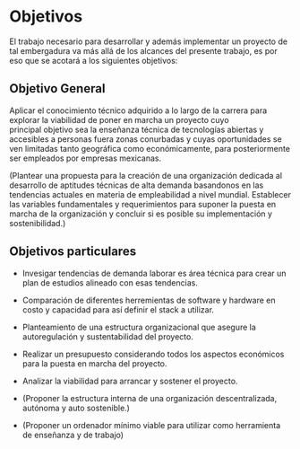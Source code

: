 # Objetivos
El trabajo necesario para desarrollar y además implementar un proyecto de tal embergadura va más allá de los alcances del
presente trabajo, es por eso que se acotará a los siguientes objetivos:

## Objetivo General
Aplicar el conocimiento técnico adquirido a lo largo de la carrera para explorar la viabilidad de poner en marcha un proyecto cuyo  
principal objetivo sea la enseñanza técnica de tecnologías abiertas y accesibles a personas fuera zonas conurbadas y cuyas oportunidades
se ven limitadas tanto geográfica como económicamente, para posteriormente ser empleados por empresas mexicanas.

(Plantear una propuesta para la creación de una organización dedicada al desarrollo de aptitudes técnicas de alta demanda basandonos en las tendencias actuales en materia de empleabilidad a nivel mundial. Establecer las variables fundamentales y requerimientos para suponer la puesta en marcha de la organización y concluir si es posible su implementación y sostenibilidad.)


## Objetivos particulares
* Invesigar tendencias de demanda laborar es área técnica para crear un plan de estudios alineado con esas tendencias.
* Comparación de diferentes herremientas de software y hardware en costo y capacidad para así definir el stack a utilizar. 
* Planteamiento de una estructura organizacional que asegure la autoregulación y sustentabilidad del proyecto.
* Realizar un presupuesto considerando todos los aspectos económicos para la puesta en marcha del proyecto.
* Analizar la viabilidad para arrancar y sostener el proyecto.

* (Proponer la estructura interna de una organización descentralizada, autónoma y auto sostenible.)
* (Proponer un ordenador mínimo viable para utilizar como herramienta de enseñanza y de trabajo)
